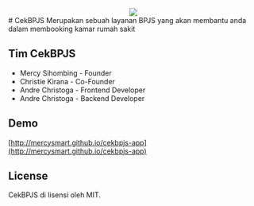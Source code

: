 <div align="center"><img src="http://mercysmart.github.io/cekbpjs-app/img/logo.png"></div>
# CekBPJS
Merupakan sebuah layanan BPJS yang akan membantu anda dalam membooking kamar rumah sakit

## Tim CekBPJS
* Mercy Sihombing - Founder 
* Christie Kirana - Co-Founder
* Andre Christoga - Frontend Developer
* Andre Christoga - Backend Developer

## Demo
[http://mercysmart.github.io/cekbpjs-app](http://mercysmart.github.io/cekbpjs-app)

## License
CekBPJS di lisensi oleh MIT.

